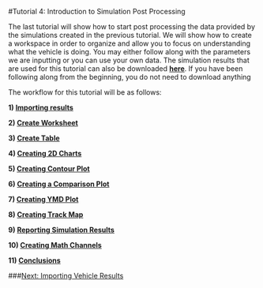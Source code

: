 #Tutorial 4: Introduction to Simulation Post Processing

The last tutorial will show how to start post processing the data provided by the simulations created in the previous tutorial. We will show how to create a workspace in order to organize and allow you to focus on understanding what the vehicle is doing.  You may either follow along with the parameters we are inputting or you can use your own data. The simulation results that are used for this tutorial can also be downloaded __[here](../Tutorial_Files.zip)__. If you have been following along from the beginning, you do not need to download anything

The workflow for this tutorial will be as follows:

__1) [Importing results](2_Importing_Results.md)__

__2) [Create Worksheet](3_Create_Worksheet.md)__

__3) [Create Table](4_CreateTable.md)__

__4) [Creating 2D Charts](5_2DChart.md)__

__5) [Creating Contour Plot](6_ContourChart.md)__

__6) [Creating a Comparison Plot](7_CompPlot.md)__

__7) [Creating YMD Plot](8_YMDPlot.md)__

__8) [Creating Track Map](9_TrackMap.md)__

__9) [Reporting Simulation Results](10_SimReport.md)__

__10) [Creating Math Channels](11_MathChan.md)__

__11) [Conclusions](12_Conclusion.md)__

###[Next: Importing Vehicle Results](2_Importing_Results.md)